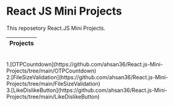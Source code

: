 # React JS Mini Projects
This reposetory React.JS Mini Projects.

| Projects |
| --------------------- |
<br />
1.[OTPCountdown](https://github.com/ahsan36/React.js-Mini-Projects/tree/main/OTPCountdown)
<br />
2.[FileSizeValidation](https://github.com/ahsan36/React.js-Mini-Projects/tree/main/FileSizeValidation)
<br />
3.[LikeDislikeButton](https://github.com/ahsan36/React.js-Mini-Projects/tree/main/LikeDislikeButton)
